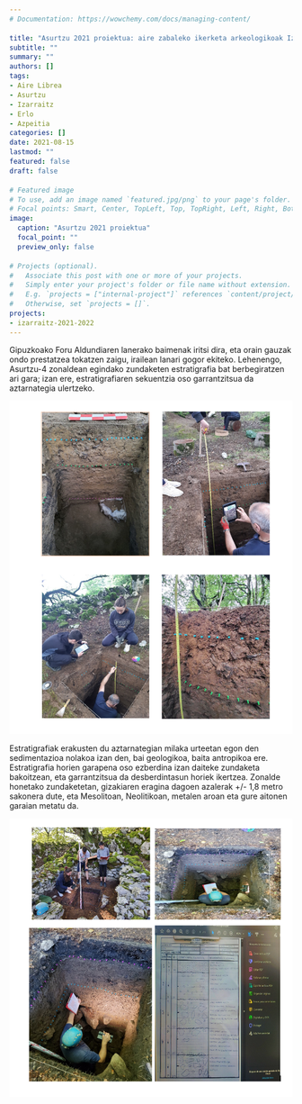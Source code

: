 ```yaml
---
# Documentation: https://wowchemy.com/docs/managing-content/

title: "Asurtzu 2021 proiektua: aire zabaleko ikerketa arkeologikoak Izarraitzen"
subtitle: ""
summary: ""
authors: []
tags: 
- Aire Librea
- Asurtzu
- Izarraitz
- Erlo
- Azpeitia
categories: []
date: 2021-08-15
lastmod: ""
featured: false
draft: false

# Featured image
# To use, add an image named `featured.jpg/png` to your page's folder.
# Focal points: Smart, Center, TopLeft, Top, TopRight, Left, Right, BottomLeft, Bottom, BottomRight.
image:
  caption: "Asurtzu 2021 proiektua"
  focal_point: ""
  preview_only: false

# Projects (optional).
#   Associate this post with one or more of your projects.
#   Simply enter your project's folder or file name without extension.
#   E.g. `projects = ["internal-project"]` references `content/project/deep-learning/index.md`.
#   Otherwise, set `projects = []`.
projects: 
- izarraitz-2021-2022
---
```


Gipuzkoako Foru Aldundiaren lanerako baimenak iritsi dira, eta orain gauzak ondo prestatzea tokatzen zaigu, irailean lanari gogor ekiteko. Lehenengo, Asurtzu-4 zonaldean egindako zundaketen estratigrafia bat berbegiratzen ari gara; izan ere, estratigrafiaren sekuentzia oso garrantzitsua da aztarnategia ulertzeko.

![Asurtzu 2021 proiektua](media/1.png)

Estratigrafiak erakusten du aztarnategian milaka urteetan egon den sedimentazioa nolakoa izan den, bai geologikoa, baita antropikoa ere. Estratigrafia horien garapena oso ezberdina izan daiteke zundaketa bakoitzean, eta garrantzitsua da desberdintasun horiek ikertzea. Zonalde honetako zundaketetan, gizakiaren eragina dagoen azalerak +/- 1,8 metro sakonera dute, eta Mesolitoan, Neolitikoan, metalen aroan eta gure aitonen garaian metatu da.

![Asurtzu 2021 proiektua](media/2.png)
